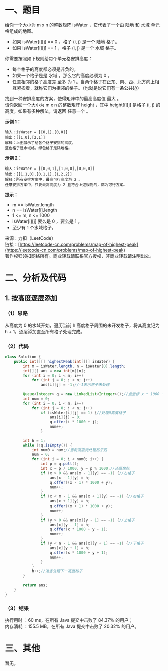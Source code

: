 # 一、题目
给你一个大小为 m x n 的整数矩阵 isWater ，它代表了一个由 陆地 和 水域 单元格组成的地图。       
- 如果 isWater[i][j] == 0 ，格子 (i, j) 是一个 陆地 格子。
- 如果 isWater[i][j] == 1 ，格子 (i, j) 是一个 水域 格子。
       
你需要按照如下规则给每个单元格安排高度：        
- 每个格子的高度都必须是非负的。
- 如果一个格子是是 水域 ，那么它的高度必须为 0 。
- 任意相邻的格子高度差 至多 为 1 。当两个格子在正东、南、西、北方向上相互紧挨着，就称它们为相邻的格子。（也就是说它们有一条公共边）
      
找到一种安排高度的方案，使得矩阵中的最高高度值 最大 。      
请你返回一个大小为 m x n 的整数矩阵 height ，其中 height[i][j] 是格子 (i, j) 的高度。如果有多种解法，请返回 任意一个 。      
     
**示例 1：**     
```
输入：isWater = [[0,1],[0,0]]
输出：[[1,0],[2,1]]
解释：上图展示了给各个格子安排的高度。
蓝色格子是水域格，绿色格子是陆地格。
```
**示例 2：**     
```
输入：isWater = [[0,0,1],[1,0,0],[0,0,0]]
输出：[[1,1,0],[0,1,1],[1,2,2]]
解释：所有安排方案中，最高可行高度为 2 。
任意安排方案中，只要最高高度为 2 且符合上述规则的，都为可行方案。
```
**提示：**     
- m == isWater.length
- n == isWater[i].length
- 1 <= m, n <= 1000
- isWater[i][j] 要么是 0 ，要么是 1 。
- 至少有 1 个水域格子。
        
来源：力扣（LeetCode）      
链接：[https://leetcode-cn.com/problems/map-of-highest-peak](https://leetcode-cn.com/problems/map-of-highest-peak)      
著作权归领扣网络所有。商业转载请联系官方授权，非商业转载请注明出处。      
# 二、分析及代码    
## 1. 按高度逐层添加
### （1）思路
从高度为 0 的水域开始，遍历当前 h 高度格子周围的未开发格子，将其高度记为 h + 1，逐层添加直至所有格子处理完成。      
### （2）代码
```java
class Solution {
    public int[][] highestPeak(int[][] isWater) {
        int m = isWater.length, n = isWater[0].length;
        int[][] ans = new int[m][n];
        for (int i = 0; i < m; i++)
            for (int j = 0; j < n; j++)
                ans[i][j] = -1;//-1表示格子未处理
        
        Queue<Integer> q = new LinkedList<Integer>();//点坐标 x * 1000 + y
        int num = 0;
        for (int i = 0; i < m; i++)
            for (int j = 0; j < n; j++)
                if (isWater[i][j] == 1) {//处理0高度格子
                    ans[i][j] = 0;
                    q.offer(i * 1000 + j);
                    num++;
                }
        
        int h = 1;
        while (!q.isEmpty()) {
            int num0 = num;//当前高度待处理格子数
            num = 0;
            for (int i = 0; i < num0; i++) {
                int p = q.poll();
                int x = p / 1000, y = p % 1000;//还原坐标
                if (x > 0 && ans[x - 1][y] == -1) {//左格子
                    ans[x - 1][y] = h;
                    q.offer((x - 1) * 1000 + y);
                    num++;
                }
                if (x < m - 1 && ans[x + 1][y] == -1) {//右格子
                    ans[x + 1][y] = h;
                    q.offer((x + 1) * 1000 + y);
                    num++;
                }
                if (y > 0 && ans[x][y - 1] == -1) {//上格子
                    ans[x][y - 1] = h;
                    q.offer(x * 1000 + y - 1);
                    num++;
                }
                if (y < n - 1 && ans[x][y + 1] == -1) {//下格子
                    ans[x][y + 1] = h;
                    q.offer(x * 1000 + y + 1);
                    num++;
                }
            }
            h++;//准备处理下一高度格子
        }
        
        return ans;
    }
}
```
### （3）结果
执行用时 ：60 ms，在所有 Java 提交中击败了 84.37% 的用户；    
内存消耗 ：155.5 MB，在所有 Java 提交中击败了 20.32% 的用户。      
# 三、其他
暂无。  
